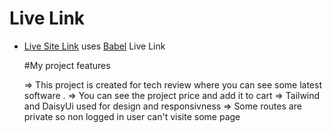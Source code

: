# Live Link

- [Live Site Link]( https://complete-cry.surge.sh/) uses [Babel]( https://complete-cry.surge.sh/) Live Link

    #My project features
    
    => This project is created for tech review where you can see some latest software .
    => You can see the project price and add it to cart
    => Tailwind and DaisyUi used for design and responsivness
    => Some routes are private so non logged in user can't visite some page


